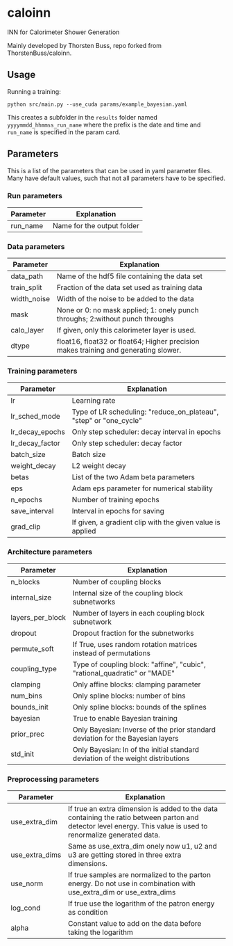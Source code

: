 # caloinn
INN for Calorimeter Shower Generation

Mainly developed by Thorsten Buss,
repo forked from ThorstenBuss/caloinn.

## Usage

Running a training:
```
python src/main.py --use_cuda params/example_bayesian.yaml
```
This creates a subfolder in the `results` folder named `yyyymmdd_hhmmss_run_name` where the
prefix is the date and time and `run_name` is specified in the param card.

## Parameters

This is a list of the parameters that can be used in yaml parameter files. Many have default
values, such that not all parameters have to be specified.

### Run parameters

Parameter               | Explanation
----------------------- | --------------------------------------------------------------------
run\_name               | Name for the output folder

### Data parameters

Parameter               | Explanation
----------------------- | --------------------------------------------------------------------
data\_path              | Name of the hdf5 file containing the data set
train\_split            | Fraction of the data set used as training data
width\_noise            | Width of the noise to be added to the data
mask                    | None or 0: no mask applied; 1: onely punch throughs; 2:without punch throughs
calo\_layer             | If given, only this calorimeter layer is used.
dtype                   | float16, float32 or float64; Higher precision makes training and generating slower.

### Training parameters

Parameter               | Explanation
----------------------- | --------------------------------------------------------------------
lr                      | Learning rate
lr\_sched\_mode         | Type of LR scheduling: "reduce\_on\_plateau", "step" or "one\_cycle"
lr\_decay\_epochs       | Only step scheduler: decay interval in epochs
lr\_decay\_factor       | Only step scheduler: decay factor
batch\_size             | Batch size
weight\_decay           | L2 weight decay
betas                   | List of the two Adam beta parameters
eps                     | Adam eps parameter for numerical stability
n\_epochs               | Number of training epochs
save\_interval          | Interval in epochs for saving
grad\_clip              | If given, a gradient clip with the given value is applied


### Architecture parameters

Parameter               | Explanation
----------------------- | --------------------------------------------------------------------
n\_blocks               | Number of coupling blocks
internal\_size          | Internal size of the coupling block subnetworks
layers\_per\_block      | Number of layers in each coupling block subnetwork
dropout                 | Dropout fraction for the subnetworks
permute\_soft           | If True, uses random rotation matrices instead of permutations
coupling\_type          | Type of coupling block: "affine", "cubic", "rational\_quadratic" or "MADE"
clamping                | Only affine blocks: clamping parameter
num\_bins               | Only spline blocks: number of bins
bounds\_init            | Only spline blocks: bounds of the splines
bayesian                | True to enable Bayesian training
prior\_prec             | Only Bayesian: Inverse of the prior standard deviation for the Bayesian layers
std\_init               | Only Bayesian: ln of the initial standard deviation of the weight distributions

### Preprocessing parameters
Parameter               | Explanation
----------------------- | --------------------------------------------------------------------
use\_extra\_dim         | If true an extra dimension is added to the data containing the ratio between parton and detector level energy. This value is used to renormalize generated data.
use\_extra\_dims        | Same as use_extra_dim onely now u1, u2 and u3 are getting stored in three extra dimensions.
use_norm                | If true samples are normalized to the parton energy. Do not use in combination with use\_extra\_dim or use\_extra\_dims 
log\_cond               | If true use the logarithm of the patron energy as condition
alpha                   | Constant value to add on the data before taking the logarithm 
